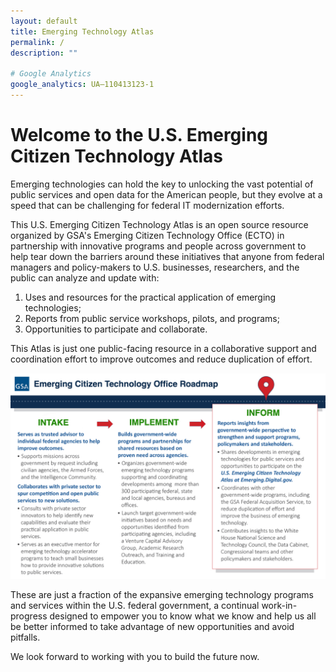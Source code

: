 ```yaml
---
layout: default
title: Emerging Technology Atlas
permalink: /
description: ""

# Google Analytics
google_analytics: UA—110413123-1
---
```



# Welcome to the U.S. Emerging Citizen Technology Atlas

Emerging technologies can hold the key to unlocking the vast potential of public services and open data for the American people, but they evolve at a speed that can be challenging for federal IT modernization efforts. 

This U.S. Emerging Citizen Technology Atlas is an open source resource organized by GSA's Emerging Citizen Technology Office (ECTO) in partnership with innovative programs and people across government to help tear down the barriers around these initiatives that anyone from federal managers and policy-makers to U.S. businesses, researchers, and the public can analyze and update with:

1. Uses and resources for the practical application of emerging technologies;
2. Reports from public service workshops, pilots, and programs;
3. Opportunities to participate and collaborate. 

This Atlas is just one public-facing resource in a collaborative support and coordination effort to improve outcomes and reduce duplication of effort. 

![ECTO Impact](../assets/img/ecto-impact-atlas.jpg)

These are just a fraction of the expansive emerging technology programs and services within the U.S. federal government, a continual work-in-progress designed to empower you to know what we know and help us all be better informed to take advantage of new opportunities and avoid pitfalls. 

We look forward to working with you to build the future now.  
